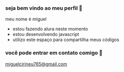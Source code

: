 ### seja bem vindo ao meu perfil 👋

meu nome é miguel 

- estou fazendo alura neste momento
- estou desenvolvendo javascript
- utilizo este espaço para compartilha meus códigos

### você pode entrar em contato comigo 📨

miguelcirineu765@gmail.com
